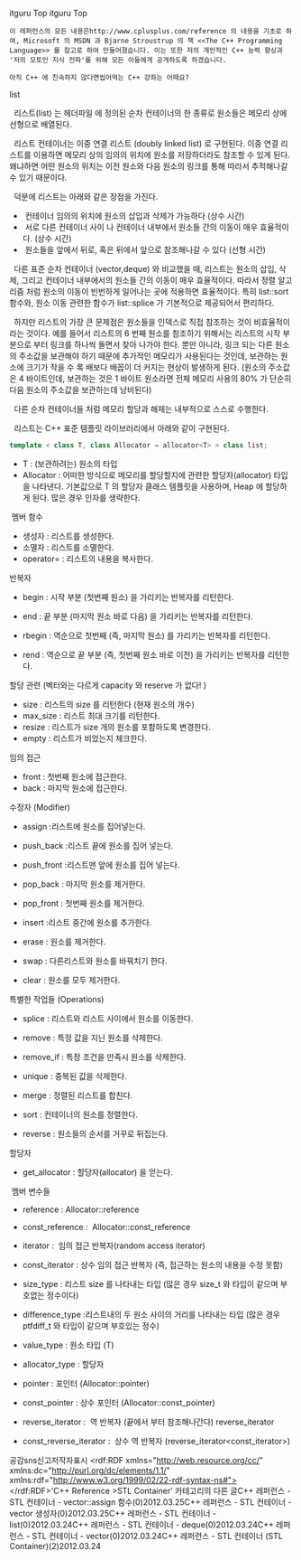  itguru Top itguru Top

```warning
이 레퍼런스의 모든 내용은http://www.cplusplus.com/reference 의 내용을 기초로 하여, Microsoft 의 MSDN 과 Bjarne Stroustrup 의 책 <<The C++ Programming Language>> 를 참고로 하여 만들어졌습니다. 이는 또한 저의 개인적인 C++ 능력 향상과 '저의 모토인 지식 전파'를 위해 모든 이들에게 공개하도록 하겠습니다.
```

```info
아직 C++ 에 친숙하지 않다면씹어먹는 C++ 강좌는 어때요?
```

list

  리스트(list) 는 헤더파일 <list> 에 정의된 순차 컨테이너의 한 종류로 원소들은 메모리 상에 선형으로 배열된다.

  리스트 컨테이너는 이중 연결 리스트 (doubly linked list) 로 구현된다. 이중 연결 리스트를 이용하면 메모리 상의 임의의 위치에 원소를 저장하더라도 참조할 수 있게 된다. 왜냐하면 어떤 원소의 위치는 이전 원소와 다음 원소의 링크를 통해 따라서 추적해나갈 수 있기 때문이다.

  덕분에 리스트는 아래와 같은 장점을 가진다.


*  컨테이너 임의의 위치에 원소의 삽입과 삭제가 가능하다 (상수 시간)
*  서로 다른 컨테이너 사이 나 컨테이너 내부에서 원소들 간의 이동이 매우 효율적이다. (상수 시간)
*  원소들을 앞에서 뒤로, 혹은 뒤에서 앞으로 참조해나갈 수 있다 (선형 시간)


  다른 표준 순차 컨테이너 (vector,deque) 와 비교했을 때, 리스트는 원소의 삽입, 삭제, 그리고 컨테이너 내부에서의 원소들 간의 이동이 매우 효율적이다. 따라서 정렬 알고리즘 처럼 원소의 이동이 빈번하게 일어나는 곳에 적용하면 효율적이다. 특히 list::sort 함수와, 원소 이동 관련한 함수가 list::splice 가 기본적으로 제공되어서 편리하다.

  하지만 리스트의 가장 큰 문제점은 원소들을 인덱스로 직접 참조하는 것이 비효율적이라는 것이다. 예를 들어서 리스트의 6 번째 원소를 참조하기 위해서는 리스트의 시작 부분으로 부터 링크를 하나씩 돌면서 찾아 나가야 한다. 뿐만 아니라, 링크 되는 다른 원소의 주소값을 보관해야 하기 때문에 추가적인 메모리가 사용된다는 것인데, 보관하는 원소에 크기가 작을 수 록 배보다 배꼽이 더 커지는 현상이 발생하게 된다. (원소의 주소값은 4 바이트인데, 보관하는 것은 1 바이트 원소라면 전체 메모리 사용의 80% 가 단순히 다음 원소의 주소값을 보관하는데 낭비된다)

  다른 순차 컨테이너들 처럼 메모리 할당과 해제는 내부적으로 스스로 수행한다.

  리스트는 C++ 표준 템플릿 라이브러리에서 아래와 같이 구현된다.

```cpp
template < class T, class Allocator = allocator<T> > class list;
```



* T : (보관하려는) 원소의 타입
* Allocator : 어떠한 방식으로 메모리를 할당할지에 관련한 할당자(allocator) 타입을 나타낸다. 기본값으로 T 의 할당자 클래스 템플릿을 사용하며, Heap 에 할당하게 된다. 많은 경우 인자를 생략한다.





 멤버 함수



* 생성자 : 리스트를 생성한다.
* 소멸자 : 리스트를 소멸한다.
* operator= : 리스트의 내용을 복사한다.

반복자


* begin : 시작 부분 (첫번째 원소) 을 가리키는 반복자를 리턴한다.

* end : 끝 부분 (마지막 원소 바로 다음) 을 가리키는 반복자를 리턴한다.
* rbegin : 역순으로 첫번째 (즉, 마지막 원소) 를 가리키는 반복자를 리턴한다.
* rend : 역순으로 끝 부분 (즉, 첫번째 원소 바로 이전) 을 가리키는 반복자를 리턴한다.


할당 관련 (벡터와는 다르게 capacity 와 reserve 가 없다! )


* size : 리스트의 size 를 리턴한다 (현재 원소의 개수)
* max_size : 리스트 최대 크기를 리턴한다.
* resize : 리스트가 size 개의 원소를 포함하도록 변경한다.
* empty : 리스트가 비었는지 체크한다.



임의 접근


* front : 첫번째 원소에 접근한다.
* back : 마지막 원소에 접근한다.



수정자 (Modifier)


* assign :리스트에 원소를 집어넣는다.
* push_back :리스트 끝에 원소를 집어 넣는다.
* push_front :리스트맨 앞에 원소를 집어 넣는다.

* pop_back : 마지막 원소를 제거한다.

* pop_front : 첫번째 원소를 제거한다.

* insert :리스트 중간에 원소를 추가한다.
* erase : 원소를 제거한다.
* swap : 다른리스트와 원소를 바꿔치기 한다.

* clear : 원소를 모두 제거한다.

특별한 작업들 (Operations)


* splice : 리스트와 리스트 사이에서 원소를 이동한다.
* remove : 특정 값을 지닌 원소를 삭제한다.

* remove_if : 특정 조건을 만족시 원소를 삭제한다.
* unique : 중복된 값을 삭제한다.

* merge : 정렬된 리스트를 합친다.
* sort : 컨테이너의 원소를 정렬한다.
* reverse : 원소들의 순서를 거꾸로 뒤집는다.


할당자


* get_allocator : 할당자(allocator) 을 얻는다.

 멤버 변수들


* reference : Allocator::reference

* const_reference :  Allocator::const_reference

* iterator :  임의 접근 반복자(random access iterator)



* const_iterator : 상수 임의 접근 반복자 (즉, 접근하는 원소의 내용을 수정 못함)



* size_type : 리스트 size 를 나타내는 타입 (많은 경우 size_t 와 타입이 같으며 부호없는 정수이다)



* difference_type :리스트내의 두 원소 사이의 거리를 나타내는 타입 (많은 경우 ptfdiff_t 와 타입이 같으며 부호있는 정수)




* value_type : 원소 타입 (T)
* allocator_type : 할당자
* pointer : 포인터 (Allocator::pointer)
* const_pointer : 상수 포인터 (Allocator::const_pointer)
* reverse_iterator :  역 반복자 (끝에서 부터 참조해나간다) reverse_iterator<iterator>
* const_reverse_iterator :  상수 역 반복자 (reverse_iterator<const_iterator>)

공감sns신고저작자표시	<rdf:RDF xmlns="http://web.resource.org/cc/" xmlns:dc="http://purl.org/dc/elements/1.1/" xmlns:rdf="http://www.w3.org/1999/02/22-rdf-syntax-ns#">		<Work rdf:about="">			<license rdf:resource="http://creativecommons.org/licenses/by-fr/2.0/kr/" />		</Work>		<License rdf:about="http://creativecommons.org/licenses/by-fr/">			<permits rdf:resource="http://web.resource.org/cc/Reproduction"/>			<permits rdf:resource="http://web.resource.org/cc/Distribution"/>			<requires rdf:resource="http://web.resource.org/cc/Notice"/>			<requires rdf:resource="http://web.resource.org/cc/Attribution"/>			<permits rdf:resource="http://web.resource.org/cc/DerivativeWorks"/>		</License>	</rdf:RDF>'C++ Reference >STL Container' 카테고리의 다른 글C++ 레퍼런스 - STL 컨테이너 - vector::assign 함수(0)2012.03.25C++ 레퍼런스 - STL 컨테이너 - vector 생성자(0)2012.03.25C++ 레퍼런스 - STL 컨테이너 - list(0)2012.03.24C++ 레퍼런스 - STL 컨테이너 - deque(0)2012.03.24C++ 레퍼런스 - STL 컨테이너 - vector(0)2012.03.24C++ 레퍼런스 - STL 컨테이너 (STL Container)(2)2012.03.24

